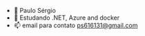 - 👋 Paulo Sérgio
- 🌱 Estudando .NET, Azure and docker
- 📫 email para contato ps616131@gmail.com

<!---
CsPauloNoob/CsPauloNoob is a ✨ special ✨ repository because its `README.md` (this file) appears on your GitHub profile.
You can click the Preview link to take a look at your changes.
--->
